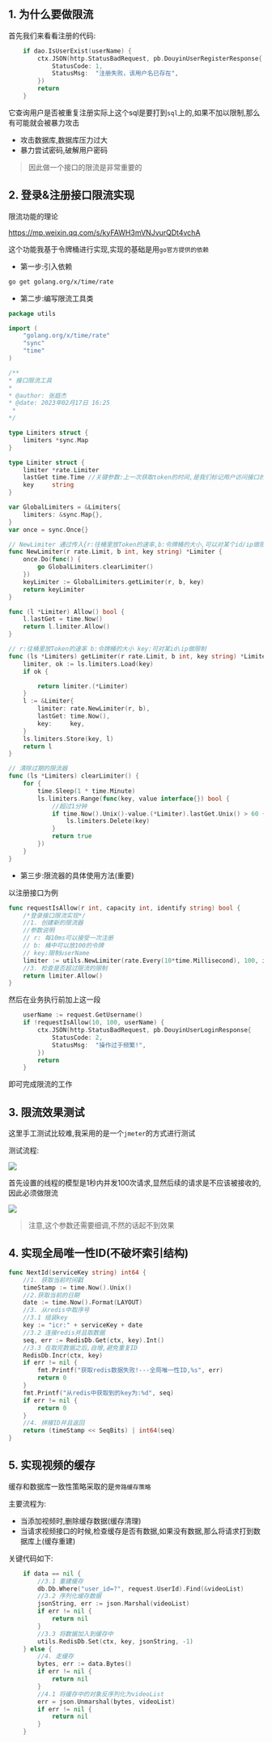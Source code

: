 ## 1. 为什么要做限流

首先我们来看看注册的代码:

```go
	if dao.IsUserExist(userName) {
		ctx.JSON(http.StatusBadRequest, pb.DouyinUserRegisterResponse{
			StatusCode: 1,
			StatusMsg:  "注册失败，该用户名已存在",
		})
		return
	}
```

它查询用户是否被重复注册实际上这个sql是要打到`sql`上的,如果不加以限制,那么有可能就会被暴力攻击

- 攻击数据库,数据库压力过大
- 暴力尝试密码,破解用户密码

> 因此做一个接口的限流是非常重要的

## 2. 登录&注册接口限流实现

限流功能的理论

https://mp.weixin.qq.com/s/kyFAWH3mVNJvurQDt4vchA

这个功能我基于令牌桶进行实现,实现的基础是用`go官方提供的依赖`

- 第一步:引入依赖

```sh
go get golang.org/x/time/rate
```

- 第二步:编写限流工具类

```go
package utils

import (
	"golang.org/x/time/rate"
	"sync"
	"time"
)

/**
* 接口限流工具
*
* @author: 张庭杰
* @date: 2023年02月17日 16:25
 *
*/

type Limiters struct {
	limiters *sync.Map
}

type Limiter struct {
	limiter *rate.Limiter
	lastGet time.Time //关键参数:上一次获取token的时间,是我们标记用户访问接口的关键参数
	key     string
}

var GlobalLimiters = &Limiters{
	limiters: &sync.Map{},
}
var once = sync.Once{}

// NewLimiter 通过传入{r:往桶里放Token的速率,b:令牌桶的大小,可以对某个id/ip做限制},新建一个自定义的限流器
func NewLimiter(r rate.Limit, b int, key string) *Limiter {
	once.Do(func() {
		go GlobalLimiters.clearLimiter()
	})
	keyLimiter := GlobalLimiters.getLimiter(r, b, key)
	return keyLimiter
}

func (l *Limiter) Allow() bool {
	l.lastGet = time.Now()
	return l.limiter.Allow()
}

// r:往桶里放Token的速率 b:令牌桶的大小 key:可对某id\ip做限制
func (ls *Limiters) getLimiter(r rate.Limit, b int, key string) *Limiter {
	limiter, ok := ls.limiters.Load(key)
	if ok {

		return limiter.(*Limiter)
	}
	l := &Limiter{
		limiter: rate.NewLimiter(r, b),
		lastGet: time.Now(),
		key:     key,
	}
	ls.limiters.Store(key, l)
	return l
}

// 清除过期的限流器
func (ls *Limiters) clearLimiter() {
	for {
		time.Sleep(1 * time.Minute)
		ls.limiters.Range(func(key, value interface{}) bool {
			//超过1分钟
			if time.Now().Unix()-value.(*Limiter).lastGet.Unix() > 60 {
				ls.limiters.Delete(key)
			}
			return true
		})
	}
}

```

- 第三步:限流器的具体使用方法(重要)

以注册接口为例

```go
func requestIsAllow(r int, capacity int, identify string) bool {
	/*登录接口限流实现*/
	//1. 创建新的限流器
	//参数说明
	// r: 每10ms可以接受一次注册
	// b: 桶中可以放100的令牌
	// key:限制userName
	limiter := utils.NewLimiter(rate.Every(10*time.Millisecond), 100, identify)
	//3. 检查是否超过限流的限制
	return limiter.Allow()
}
```

然后在业务执行前加上这一段

```go
	userName := request.GetUsername()
	if !requestIsAllow(10, 100, userName) {
		ctx.JSON(http.StatusBadRequest, pb.DouyinUserLoginResponse{
			StatusCode: 2,
			StatusMsg:  "操作过于频繁!",
		})
		return
	}
```

即可完成限流的工作

## 3. 限流效果测试

这里手工测试比较难,我采用的是一个`jmeter`的方式进行测试

测试流程:

![](./image/1.png)

首先设置的线程的模型是1秒内并发100次请求,显然后续的请求是不应该被接收的,因此必须做限流

![](./image/2.png)

> 注意,这个参数还需要细调,不然的话起不到效果

## 4. 实现全局唯一性ID(不破坏索引结构)

```go
func NextId(serviceKey string) int64 {
	//1. 获取当前时间戳
	timeStamp := time.Now().Unix()
	//2.获取当前的日期
	date := time.Now().Format(LAYOUT)
	//3. 从redis中取序号
	//3.1 组装key
	key := "icr:" + serviceKey + date
	//3.2 连接redis并且取数据
	seq, err := RedisDb.Get(ctx, key).Int()
	//3.3 在取完数据之后,自增,避免重复ID
	RedisDb.Incr(ctx, key)
	if err != nil {
		fmt.Printf("获取redis数据失败!---全局唯一性ID,%s", err)
		return 0
	}
	fmt.Printf("从redis中获取到的key为:%d", seq)
	if err != nil {
		return 0
	}
	//4. 拼接ID并且返回
	return (timeStamp << SeqBits) | int64(seq)
}
```

## 5. 实现视频的缓存

缓存和数据库一致性策略采取的是`旁路缓存策略`

主要流程为:

- 当添加视频时,删除缓存数据(缓存清理)
- 当请求视频接口的时候,检查缓存是否有数据,如果没有数据,那么将请求打到数据库上(缓存重建)

关键代码如下:

```go
	if data == nil {
		//3.1 重建缓存
		db.Db.Where("user_id=?", request.UserId).Find(&videoList)
		//3.2 序列化缓存数据
		jsonString, err := json.Marshal(videoList)
		if err != nil {
			return nil
		}
		//3.3 将数据加入到缓存中
		utils.RedisDb.Set(ctx, key, jsonString, -1)
	} else {
		//4. 走缓存
		bytes, err := data.Bytes()
		if err != nil {
			return nil
		}
		//4.1 将缓存中的对象反序列化为videoList
		err = json.Unmarshal(bytes, videoList)
		if err != nil {
			return nil
		}
	}
```





















